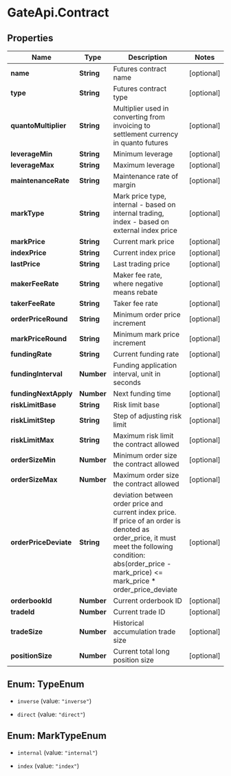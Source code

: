 # GateApi.Contract

## Properties
Name | Type | Description | Notes
------------ | ------------- | ------------- | -------------
**name** | **String** | Futures contract name | [optional] 
**type** | **String** | Futures contract type | [optional] 
**quantoMultiplier** | **String** | Multiplier used in converting from invoicing to settlement currency in quanto futures | [optional] 
**leverageMin** | **String** | Minimum leverage | [optional] 
**leverageMax** | **String** | Maximum leverage | [optional] 
**maintenanceRate** | **String** | Maintenance rate of margin | [optional] 
**markType** | **String** | Mark price type, internal - based on internal trading, index - based on external index price | [optional] 
**markPrice** | **String** | Current mark price | [optional] 
**indexPrice** | **String** | Current index price | [optional] 
**lastPrice** | **String** | Last trading price | [optional] 
**makerFeeRate** | **String** | Maker fee rate, where negative means rebate | [optional] 
**takerFeeRate** | **String** | Taker fee rate | [optional] 
**orderPriceRound** | **String** | Minimum order price increment | [optional] 
**markPriceRound** | **String** | Minimum mark price increment | [optional] 
**fundingRate** | **String** | Current funding rate | [optional] 
**fundingInterval** | **Number** | Funding application interval, unit in seconds | [optional] 
**fundingNextApply** | **Number** | Next funding time | [optional] 
**riskLimitBase** | **String** | Risk limit base | [optional] 
**riskLimitStep** | **String** | Step of adjusting risk limit | [optional] 
**riskLimitMax** | **String** | Maximum risk limit the contract allowed | [optional] 
**orderSizeMin** | **Number** | Minimum order size the contract allowed | [optional] 
**orderSizeMax** | **Number** | Maximum order size the contract allowed | [optional] 
**orderPriceDeviate** | **String** | deviation between order price and current index price. If price of an order is denoted as order_price, it must meet the following condition:      abs(order_price - mark_price) &lt;&#x3D; mark_price * order_price_deviate | [optional] 
**orderbookId** | **Number** | Current orderbook ID | [optional] 
**tradeId** | **Number** | Current trade ID | [optional] 
**tradeSize** | **Number** | Historical accumulation trade size | [optional] 
**positionSize** | **Number** | Current total long position size | [optional] 


<a name="TypeEnum"></a>
## Enum: TypeEnum


* `inverse` (value: `"inverse"`)

* `direct` (value: `"direct"`)




<a name="MarkTypeEnum"></a>
## Enum: MarkTypeEnum


* `internal` (value: `"internal"`)

* `index` (value: `"index"`)




